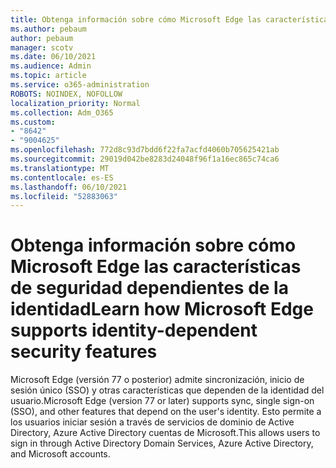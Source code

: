 ```yaml
---
title: Obtenga información sobre cómo Microsoft Edge las características de seguridad dependientes de la identidad
ms.author: pebaum
author: pebaum
manager: scotv
ms.date: 06/10/2021
ms.audience: Admin
ms.topic: article
ms.service: o365-administration
ROBOTS: NOINDEX, NOFOLLOW
localization_priority: Normal
ms.collection: Adm_O365
ms.custom:
- "8642"
- "9004625"
ms.openlocfilehash: 772d8c93d7bdd6f22fa7acfd4060b705625421ab
ms.sourcegitcommit: 29019d042be8283d24048f96f1a16ec865c74ca6
ms.translationtype: MT
ms.contentlocale: es-ES
ms.lasthandoff: 06/10/2021
ms.locfileid: "52883063"
---
```

# <a name="learn-how-microsoft-edge-supports-identity-dependent-security-features"></a><span data-ttu-id="85975-102">Obtenga información sobre cómo Microsoft Edge las características de seguridad dependientes de la identidad</span><span class="sxs-lookup"><span data-stu-id="85975-102">Learn how Microsoft Edge supports identity-dependent security features</span></span>

<span data-ttu-id="85975-103">Microsoft Edge (versión 77 o posterior) admite sincronización, inicio de sesión único (SSO) y otras características que dependen de la identidad del usuario.</span><span class="sxs-lookup"><span data-stu-id="85975-103">Microsoft Edge (version 77 or later) supports sync, single sign-on (SSO), and other features that depend on the user's identity.</span></span> <span data-ttu-id="85975-104">Esto permite a los usuarios iniciar sesión a través de servicios de dominio de Active Directory, Azure Active Directory cuentas de Microsoft.</span><span class="sxs-lookup"><span data-stu-id="85975-104">This allows users to sign in through Active Directory Domain Services, Azure Active Directory, and Microsoft accounts.</span></span>
